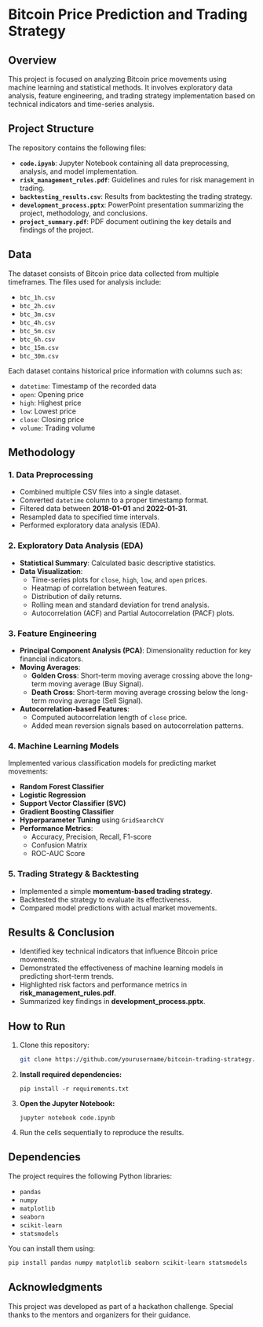 # Bitcoin Price Prediction and Trading Strategy

## Overview
This project is focused on analyzing Bitcoin price movements using machine learning and statistical methods. It involves exploratory data analysis, feature engineering, and trading strategy implementation based on technical indicators and time-series analysis.

## Project Structure
The repository contains the following files:

- **`code.ipynb`**: Jupyter Notebook containing all data preprocessing, analysis, and model implementation.
- **`risk_management_rules.pdf`**: Guidelines and rules for risk management in trading.
- **`backtesting_results.csv`**: Results from backtesting the trading strategy.
- **`development_process.pptx`**: PowerPoint presentation summarizing the project, methodology, and conclusions.
- **`project_summary.pdf`**: PDF document outlining the key details and findings of the project.

## Data
The dataset consists of Bitcoin price data collected from multiple timeframes. The files used for analysis include:

- `btc_1h.csv`
- `btc_2h.csv`
- `btc_3m.csv`
- `btc_4h.csv`
- `btc_5m.csv`
- `btc_6h.csv`
- `btc_15m.csv`
- `btc_30m.csv`

Each dataset contains historical price information with columns such as:
- `datetime`: Timestamp of the recorded data
- `open`: Opening price
- `high`: Highest price
- `low`: Lowest price
- `close`: Closing price
- `volume`: Trading volume

## Methodology
### 1. Data Preprocessing
- Combined multiple CSV files into a single dataset.
- Converted `datetime` column to a proper timestamp format.
- Filtered data between **2018-01-01** and **2022-01-31**.
- Resampled data to specified time intervals.
- Performed exploratory data analysis (EDA).

### 2. Exploratory Data Analysis (EDA)
- **Statistical Summary**: Calculated basic descriptive statistics.
- **Data Visualization**:
  - Time-series plots for `close`, `high`, `low`, and `open` prices.
  - Heatmap of correlation between features.
  - Distribution of daily returns.
  - Rolling mean and standard deviation for trend analysis.
  - Autocorrelation (ACF) and Partial Autocorrelation (PACF) plots.

### 3. Feature Engineering
- **Principal Component Analysis (PCA)**: Dimensionality reduction for key financial indicators.
- **Moving Averages**:
  - **Golden Cross**: Short-term moving average crossing above the long-term moving average (Buy Signal).
  - **Death Cross**: Short-term moving average crossing below the long-term moving average (Sell Signal).
- **Autocorrelation-based Features**:
  - Computed autocorrelation length of `close` price.
  - Added mean reversion signals based on autocorrelation patterns.

### 4. Machine Learning Models
Implemented various classification models for predicting market movements:
- **Random Forest Classifier**
- **Logistic Regression**
- **Support Vector Classifier (SVC)**
- **Gradient Boosting Classifier**
- **Hyperparameter Tuning** using `GridSearchCV`
- **Performance Metrics**:
  - Accuracy, Precision, Recall, F1-score
  - Confusion Matrix
  - ROC-AUC Score

### 5. Trading Strategy & Backtesting
- Implemented a simple **momentum-based trading strategy**.
- Backtested the strategy to evaluate its effectiveness.
- Compared model predictions with actual market movements.

## Results & Conclusion
- Identified key technical indicators that influence Bitcoin price movements.
- Demonstrated the effectiveness of machine learning models in predicting short-term trends.
- Highlighted risk factors and performance metrics in **risk_management_rules.pdf**.
- Summarized key findings in **development_process.pptx**.

## How to Run
1. Clone this repository:
   ```bash
   git clone https://github.com/yourusername/bitcoin-trading-strategy.git
   ```
2.  **Install required dependencies:**

    ```
    pip install -r requirements.txt
    ```

3.  **Open the Jupyter Notebook:**

    ```
    jupyter notebook code.ipynb
    ```

4.  Run the cells sequentially to reproduce the results.   

## Dependencies  
The project requires the following Python libraries:  

- `pandas`  
- `numpy`  
- `matplotlib`  
- `seaborn`  
- `scikit-learn`  
- `statsmodels`  

You can install them using:  

```bash 
pip install pandas numpy matplotlib seaborn scikit-learn statsmodels
```
## Acknowledgments
This project was developed as part of a hackathon challenge. Special thanks to the mentors and organizers for their guidance.
   
